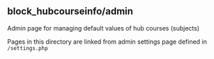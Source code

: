 ## block_hubcourseinfo/admin

Admin page for managing default values of hub courses (subjects)

Pages in this directory are linked from admin settings page defined in `/settings.php`
